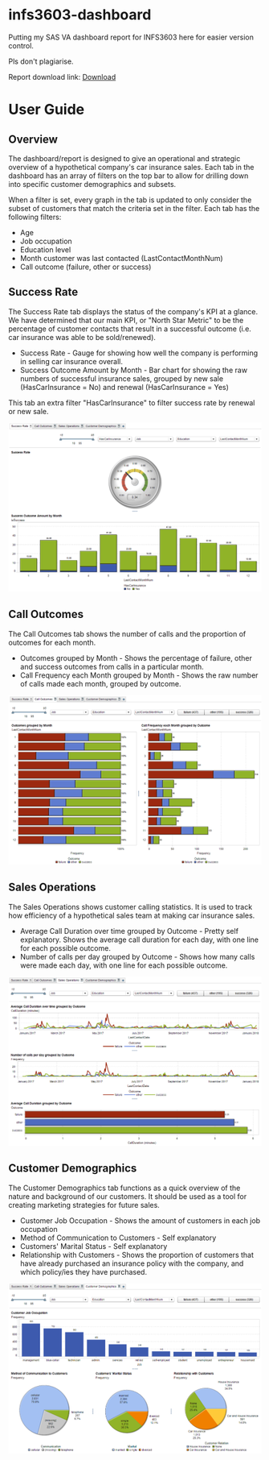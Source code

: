 # infs3603-dashboard

Putting my SAS VA dashboard report for INFS3603 here for easier version control.

Pls don't plagiarise.

Report download link: [Download](https://github.com/WeilonYing/infs3603-dashboard/raw/master/printReport.pdf)

# User Guide
## Overview
The dashboard/report is designed to give an operational and strategic overview of a
hypothetical company's car insurance sales. Each tab in the dashboard has an array of
filters on the top bar to allow for drilling down into specific customer demographics
and subsets.

When a filter is set, every graph in the tab is updated to only consider the subset
of customers that match the criteria set in the filter. Each tab has the following
filters:
* Age
* Job occupation
* Education level
* Month customer was last contacted (LastContactMonthNum)
* Call outcome (failure, other or success)

## Success Rate
The Success Rate tab displays the status of the company's KPI
at a glance. We have determined that our main KPI, or "North Star Metric" to be
the percentage of customer contacts that result in a successful outcome
(i.e. car insurance was able to be sold/renewed).
* Success Rate - Gauge for showing how well the company is performing in selling
  car insurance overall.
* Success Outcome Amount by Month - Bar chart for showing the raw numbers of
  successful insurance sales, grouped by new sale (HasCarInsurance = No)
  and renewal (HasCarInsurance = Yes)

This tab an extra filter "HasCarInsurance" to filter success rate by renewal
or new sale.

![success rate tab](https://raw.githubusercontent.com/WeilonYing/infs3603-dashboard/master/screenshots/tab1-successrate.PNG)

## Call Outcomes
The Call Outcomes tab shows the number of calls and the proportion of outcomes
for each month.
* Outcomes grouped by Month - Shows the percentage of failure, other and success
  outcomes from calls in a particular month.
* Call Frequency each Month grouped by Month - Shows the raw number of calls made
  each month, grouped by outcome.

![call outcomes tab](https://raw.githubusercontent.com/WeilonYing/infs3603-dashboard/master/screenshots/tab2-calloutcomes.PNG)

## Sales Operations
The Sales Operations shows customer calling statistics. It is used to track how
efficiency of a hypothetical sales team at making car insurance sales.
* Average Call Duration over time grouped by Outcome - Pretty self explanatory.
  Shows the average call duration for each day, with one line for each possible
  outcome.
* Number of calls per day grouped by Outcome - Shows how many calls were made each
  day, with one line for each possible outcome.

![sales operations](https://raw.githubusercontent.com/WeilonYing/infs3603-dashboard/master/screenshots/tab3-salesoperations.PNG)

## Customer Demographics
The Customer Demographics tab functions as a quick overview of the nature and
background of our customers. It should be used as a tool for creating marketing
strategies for future sales.
* Customer Job Occupation - Shows the amount of customers in each job occupation
* Method of Communication to Customers - Self explanatory
* Customers' Marital Status - Self explanatory
* Relationship with Customers - Shows the proportion of customers that have
  already purchased an insurance policy with the company, and which policy/ies
  they have purchased.

![customer demographics](https://raw.githubusercontent.com/WeilonYing/infs3603-dashboard/master/screenshots/tab4-customerdemographics.PNG)
